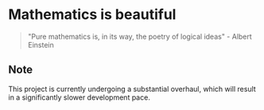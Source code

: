 # Mathematics is beautiful
> "Pure mathematics is, in its way, the poetry of logical ideas" - Albert Einstein

## Note
This project is currently undergoing a substantial overhaul, which will result in a significantly slower development pace.
